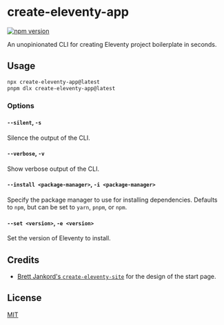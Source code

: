 <h1>create-eleventy-app</h1>

[![npm version](https://img.shields.io/npm/v/create-eleventy-app?style=flat-square&color=red)](https://www.npmjs.com/package/create-eleventy-app)

<p>An unopinionated CLI for creating Eleventy project boilerplate in seconds.</p>

## Usage

```sh
npx create-eleventy-app@latest
pnpm dlx create-eleventy-app@latest
```

### Options

#### `--silent`, `-s`

Silence the output of the CLI.

#### `--verbose`, `-v`

Show verbose output of the CLI.

#### `--install <package-manager>`, `-i <package-manager>`

Specify the package manager to use for installing dependencies. Defaults to `npm`, but can be set to `yarn`, `pnpm`, or `npm`.

#### `--set <version>`, `-e <version>`

Set the version of Eleventy to install.

## Credits

- [Brett Jankord's `create-eleventy-site`](https://github.com/bjankord/create-eleventy-site) for the design of the start page.

## License

[MIT](./LICENSE)
